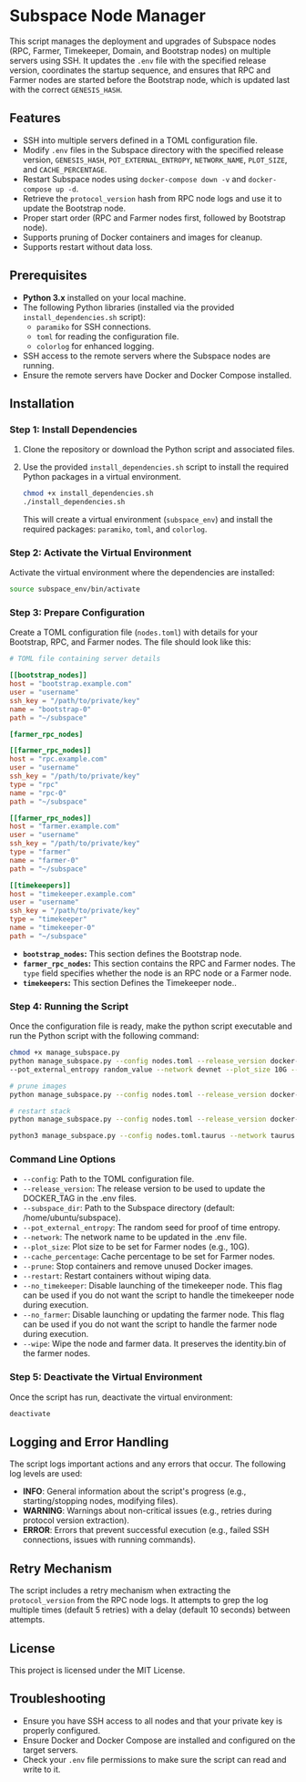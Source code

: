 # Subspace Node Manager

This script manages the deployment and upgrades of Subspace nodes (RPC, Farmer, Timekeeper, Domain, and Bootstrap nodes) on multiple servers using SSH. It updates the `.env` file with the specified release version, coordinates the startup sequence, and ensures that RPC and Farmer nodes are started before the Bootstrap node, which is updated last with the correct `GENESIS_HASH`.

## Features

- SSH into multiple servers defined in a TOML configuration file.
- Modify `.env` files in the Subspace directory with the specified release version, `GENESIS_HASH`, `POT_EXTERNAL_ENTROPY`, `NETWORK_NAME`, `PLOT_SIZE`, and `CACHE_PERCENTAGE`.
- Restart Subspace nodes using `docker-compose down -v` and `docker-compose up -d`.
- Retrieve the `protocol_version` hash from RPC node logs and use it to update the Bootstrap node.
- Proper start order (RPC and Farmer nodes first, followed by Bootstrap node).
- Supports pruning of Docker containers and images for cleanup.
- Supports restart without data loss.

## Prerequisites

- **Python 3.x** installed on your local machine.
- The following Python libraries (installed via the provided `install_dependencies.sh` script):
  - `paramiko` for SSH connections.
  - `toml` for reading the configuration file.
  - `colorlog` for enhanced logging.
- SSH access to the remote servers where the Subspace nodes are running.
- Ensure the remote servers have Docker and Docker Compose installed.

## Installation

### Step 1: Install Dependencies

1. Clone the repository or download the Python script and associated files.
2. Use the provided `install_dependencies.sh` script to install the required Python packages in a virtual environment.

    ```bash
    chmod +x install_dependencies.sh
    ./install_dependencies.sh
    ```

    This will create a virtual environment (`subspace_env`) and install the required packages: `paramiko`, `toml`, and `colorlog`.

### Step 2: Activate the Virtual Environment

Activate the virtual environment where the dependencies are installed:

```bash
source subspace_env/bin/activate
```

### Step 3: Prepare Configuration

Create a TOML configuration file (`nodes.toml`) with details for your Bootstrap, RPC, and Farmer nodes. The file should look like this:

```toml
# TOML file containing server details

[[bootstrap_nodes]]
host = "bootstrap.example.com"
user = "username"
ssh_key = "/path/to/private/key"
name = "bootstrap-0"
path = "~/subspace"

[farmer_rpc_nodes]

[[farmer_rpc_nodes]]
host = "rpc.example.com"
user = "username"
ssh_key = "/path/to/private/key"
type = "rpc"
name = "rpc-0"
path = "~/subspace"

[[farmer_rpc_nodes]]
host = "farmer.example.com"
user = "username"
ssh_key = "/path/to/private/key"
type = "farmer"
name = "farmer-0"
path = "~/subspace"

[[timekeepers]]
host = "timekeeper.example.com"
user = "username"
ssh_key = "/path/to/private/key"
type = "timekeeper"
name = "timekeeper-0"
path = "~/subspace"

```

- **`bootstrap_nodes`:** This section defines the Bootstrap node.
- **`farmer_rpc_nodes`:** This section contains the RPC and Farmer nodes. The `type` field specifies whether the node is an RPC node or a Farmer node.
- **`timekeepers`:** This section Defines the Timekeeper node..

### Step 4: Running the Script

Once the configuration file is ready, make the python script executable and run the Python script with the following command:

```bash
chmod +x manage_subspace.py
python manage_subspace.py --config nodes.toml --release_version docker-tag --subspace_dir /home/ubuntu/subspace/ \
--pot_external_entropy random_value --network devnet --plot_size 10G --cache_percentage 15

# prune images
python manage_subspace.py --config nodes.toml --release_version docker-tag --subspace_dir /home/ubuntu/subspace/ --network devnet --prune

# restart stack
python manage_subspace.py --config nodes.toml --release_version docker-tag --subspace_dir /home/ubuntu/subspace/ --network devnet --restart

python3 manage_subspace.py --config nodes.toml.taurus --network taurus --release_version taurus-2025-jul-14 --no_farmer --restart

```

### Command Line Options

- `--config`: Path to the TOML configuration file.
- `--release_version`: The release version to be used to update the DOCKER_TAG in the .env files.
- `--subspace_dir`: Path to the Subspace directory (default: /home/ubuntu/subspace).
- `--pot_external_entropy`: The random seed for proof of time entropy.
- `--network`: The network name to be updated in the .env file.
- `--plot_size`: Plot size to be set for Farmer nodes (e.g., 10G).
- `--cache_percentage`: Cache percentage to be set for Farmer nodes.
- `--prune`: Stop containers and remove unused Docker images.
- `--restart`: Restart containers without wiping data.
- `--no_timekeeper`: Disable launching of the timekeeper node. This flag can be used if you do not want the script to handle the timekeeper node during execution.
- `--no_farmer`: Disable launching or updating the farmer node. This flag can be used if you do not want the script to handle the farmer node during execution.
- `--wipe`: Wipe the node and farmer data. It preserves the identity.bin of the farmer nodes.

### Step 5: Deactivate the Virtual Environment

Once the script has run, deactivate the virtual environment:

```bash
deactivate
```

## Logging and Error Handling

The script logs important actions and any errors that occur. The following log levels are used:

- **INFO**: General information about the script's progress (e.g., starting/stopping nodes, modifying files).
- **WARNING**: Warnings about non-critical issues (e.g., retries during protocol version extraction).
- **ERROR**: Errors that prevent successful execution (e.g., failed SSH connections, issues with running commands).

## Retry Mechanism

The script includes a retry mechanism when extracting the `protocol_version` from the RPC node logs. It attempts to grep the log multiple times (default 5 retries) with a delay (default 10 seconds) between attempts.

## License

This project is licensed under the MIT License.

## Troubleshooting

- Ensure you have SSH access to all nodes and that your private key is properly configured.
- Ensure Docker and Docker Compose are installed and configured on the target servers.
- Check your `.env` file permissions to make sure the script can read and write to it.
